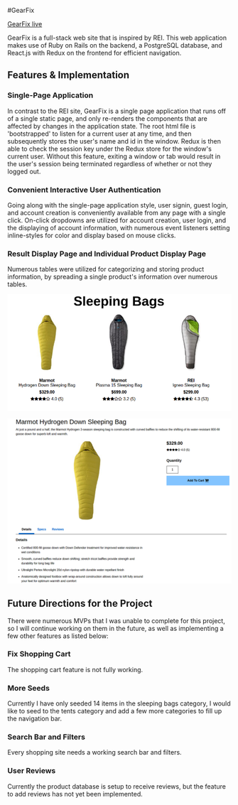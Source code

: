 #GearFix

[GearFix live][heroku]

[heroku]: https://gearfix.herokuapp.com/#/

GearFix is a full-stack web site that is inspired by REI. This web application makes use of Ruby on Rails on the backend, a PostgreSQL database, and React.js with Redux on the frontend for efficient navigation.

## Features & Implementation

### Single-Page Application

In contrast to the REI site, GearFix is a single page application that runs off of a single static page, and only re-renders the components that are affected by changes in the application state.  The root html file is 'bootstrapped' to listen for a current user at any time, and then subsequently stores the user's name and id in
the window.  Redux is then able to check the session key under the Redux store for the window's current user.
Without this feature, exiting a window or tab would result in the user's session being terminated regardless of
whether or not they logged out.

### Convenient Interactive User Authentication

Going along with the single-page application style, user signin, guest login, and account creation is conveniently
available from any page with a single click.  On-click dropdowns are utilized for account creation, user login,
and the displaying of account information, with numerous event listeners setting inline-styles for color and display based on mouse clicks.

### Result Display Page and Individual Product Display Page

Numerous tables were utilized for categorizing and storing product information, by spreading a single product's information over numerous tables.

![results screenshot](docs/screenshots/results_display.png)


![product screenshot](docs/screenshots/product_display.png)

## Future Directions for the Project

There were numerous MVPs that I was unable to complete for this project, so I will continue working on them in
the future, as well as implementing a few other features as listed below:

### Fix Shopping Cart

The shopping cart feature is not fully working.

### More Seeds

Currently I have only seeded 14 items in the sleeping bags category, I would like to seed to the tents category
and add a few more categories to fill up the navigation bar.

### Search Bar and Filters

Every shopping site needs a working search bar and filters.

### User Reviews

Currently the product database is setup to receive reviews, but the feature to add reviews has not yet been implemented.
